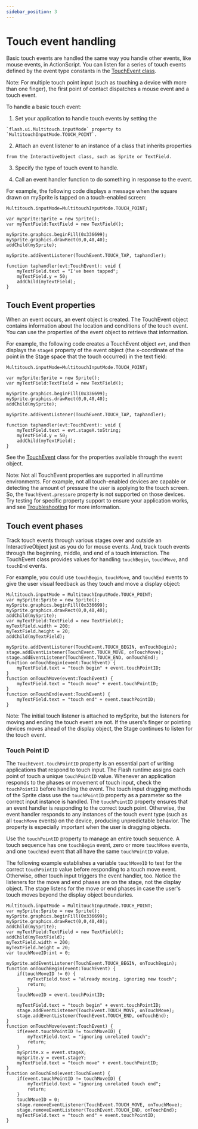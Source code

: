 ```yaml
---
sidebar_position: 3
---
```


# Touch event handling

Basic touch events are handled the same way you handle other events, like mouse
events, in ActionScript. You can listen for a series of touch events defined by
the event type constants in the
[TouchEvent class](https://airsdk.dev/reference/actionscript/3.0/flash/ui/Multitouch.html).

Note: For multiple touch point input (such as touching a device with more than
one finger), the first point of contact dispatches a mouse event and a touch
event.

To handle a basic touch event:

1.  Set your application to handle touch events by setting the
```
`flash.ui.Multitouch.inputMode` property to
`MultitouchInputMode.TOUCH_POINT`.
```

2.  Attach an event listener to an instance of a class that inherits properties
```
from the InteractiveObject class, such as Sprite or TextField.
```

3.  Specify the type of touch event to handle.

4.  Call an event handler function to do something in response to the event.

For example, the following code displays a message when the square drawn on
mySprite is tapped on a touch-enabled screen:

```
Multitouch.inputMode=MultitouchInputMode.TOUCH_POINT;

var mySprite:Sprite = new Sprite();
var myTextField:TextField = new TextField();

mySprite.graphics.beginFill(0x336699);
mySprite.graphics.drawRect(0,0,40,40);
addChild(mySprite);

mySprite.addEventListener(TouchEvent.TOUCH_TAP, taphandler);

function taphandler(evt:TouchEvent): void {
	myTextField.text = "I've been tapped";
	myTextField.y = 50;
	addChild(myTextField);
}
```

## Touch Event properties

When an event occurs, an event object is created. The TouchEvent object contains
information about the location and conditions of the touch event. You can use
the properties of the event object to retrieve that information.

For example, the following code creates a TouchEvent object `evt`, and then
displays the `stageX` property of the event object (the x-coordinate of the
point in the Stage space that the touch occurred) in the text field:

```
Multitouch.inputMode=MultitouchInputMode.TOUCH_POINT;

var mySprite:Sprite = new Sprite();
var myTextField:TextField = new TextField();

mySprite.graphics.beginFill(0x336699);
mySprite.graphics.drawRect(0,0,40,40);
addChild(mySprite);

mySprite.addEventListener(TouchEvent.TOUCH_TAP, taphandler);

function taphandler(evt:TouchEvent): void {
	myTextField.text = evt.stageX.toString;
	myTextField.y = 50;
	addChild(myTextField);
}
```

See the
[TouchEvent](https://airsdk.dev/reference/actionscript/3.0/flash/events/TouchEvent.html)
class for the properties available through the event object.

Note: Not all TouchEvent properties are supported in all runtime environments.
For example, not all touch-enabled devices are capable or detecting the amount
of pressure the user is applying to the touch screen. So, the
`TouchEvent.pressure` property is not supported on those devices. Try testing
for specific property support to ensure your application works, and see
[Troubleshooting](./troubleshooting.md) for more information.

## Touch event phases

Track touch events through various stages over and outside an InteractiveObject
just as you do for mouse events. And, track touch events through the beginning,
middle, and end of a touch interaction. The TouchEvent class provides values for
handling `touchBegin`, `touchMove`, and `touchEnd` events.

For example, you could use `touchBegin`, `touchMove`, and `touchEnd` events to
give the user visual feedback as they touch and move a display object:

```
Multitouch.inputMode = MultitouchInputMode.TOUCH_POINT;
var mySprite:Sprite = new Sprite();
mySprite.graphics.beginFill(0x336699);
mySprite.graphics.drawRect(0,0,40,40);
addChild(mySprite);
var myTextField:TextField = new TextField();
myTextField.width = 200;
myTextField.height = 20;
addChild(myTextField);

mySprite.addEventListener(TouchEvent.TOUCH_BEGIN, onTouchBegin);
stage.addEventListener(TouchEvent.TOUCH_MOVE, onTouchMove);
stage.addEventListener(TouchEvent.TOUCH_END, onTouchEnd);
function onTouchBegin(event:TouchEvent) {
	myTextField.text = "touch begin" + event.touchPointID;
}
function onTouchMove(event:TouchEvent) {
	myTextField.text = "touch move" + event.touchPointID;
}
function onTouchEnd(event:TouchEvent) {
	myTextField.text = "touch end" + event.touchPointID;
}
```

Note: The initial touch listener is attached to mySprite, but the listeners for
moving and ending the touch event are not. If the users's finger or pointing
devices moves ahead of the display object, the Stage continues to listen for the
touch event.

### Touch Point ID

The `TouchEvent.touchPointID` property is an essential part of writing
applications that respond to touch input. The Flash runtime assigns each point
of touch a unique `touchPointID` value. Whenever an application responds to the
phases or movement of touch input, check the `touchPointID` before handling the
event. The touch input dragging methods of the Sprite class use the
`touchPointID` property as a parameter so the correct input instance is handled.
The `touchPointID` property ensures that an event handler is responding to the
correct touch point. Otherwise, the event handler responds to any instances of
the touch event type (such as all `touchMove` events) on the device, producing
unpredictable behavior. The property is especially important when the user is
dragging objects.

Use the `touchPointID` property to manage an entire touch sequence. A touch
sequence has one `touchBegin` event, zero or more `touchMove` events, and one
`touchEnd` event that all have the same `touchPointID` value.

The following example establishes a variable `touchMoveID` to test for the
correct `touchPointID` value before responding to a touch move event. Otherwise,
other touch input triggers the event handler, too. Notice the listeners for the
move and end phases are on the stage, not the display object. The stage listens
for the move or end phases in case the user's touch moves beyond the display
object boundaries.

```
Multitouch.inputMode = MultitouchInputMode.TOUCH_POINT;
var mySprite:Sprite = new Sprite();
mySprite.graphics.beginFill(0x336699);
mySprite.graphics.drawRect(0,0,40,40);
addChild(mySprite);
var myTextField:TextField = new TextField();
addChild(myTextField);
myTextField.width = 200;
myTextField.height = 20;
var touchMoveID:int = 0;

mySprite.addEventListener(TouchEvent.TOUCH_BEGIN, onTouchBegin);
function onTouchBegin(event:TouchEvent) {
	if(touchMoveID != 0) {
		myTextField.text = "already moving. ignoring new touch";
		return;
	}
	touchMoveID = event.touchPointID;

	myTextField.text = "touch begin" + event.touchPointID;
	stage.addEventListener(TouchEvent.TOUCH_MOVE, onTouchMove);
	stage.addEventListener(TouchEvent.TOUCH_END, onTouchEnd);
}
function onTouchMove(event:TouchEvent) {
	if(event.touchPointID != touchMoveID) {
		myTextField.text = "ignoring unrelated touch";
		return;
	}
	mySprite.x = event.stageX;
	mySprite.y = event.stageY;
	myTextField.text = "touch move" + event.touchPointID;
}
function onTouchEnd(event:TouchEvent) {
	if(event.touchPointID != touchMoveID) {
		myTextField.text = "ignoring unrelated touch end";
		return;
	}
	touchMoveID = 0;
	stage.removeEventListener(TouchEvent.TOUCH_MOVE, onTouchMove);
	stage.removeEventListener(TouchEvent.TOUCH_END, onTouchEnd);
	myTextField.text = "touch end" + event.touchPointID;
}
```
